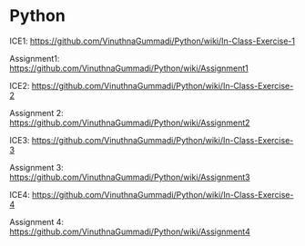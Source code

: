 # Python

ICE1:
https://github.com/VinuthnaGummadi/Python/wiki/In-Class-Exercise-1

Assignment1:
https://github.com/VinuthnaGummadi/Python/wiki/Assignment1

ICE2:
https://github.com/VinuthnaGummadi/Python/wiki/In-Class-Exercise-2

Assignment 2:
https://github.com/VinuthnaGummadi/Python/wiki/Assignment2

ICE3:
https://github.com/VinuthnaGummadi/Python/wiki/In-Class-Exercise-3

Assignment 3:
https://github.com/VinuthnaGummadi/Python/wiki/Assignment3

ICE4:
https://github.com/VinuthnaGummadi/Python/wiki/In-Class-Exercise-4

Assignment 4:
https://github.com/VinuthnaGummadi/Python/wiki/Assignment4
